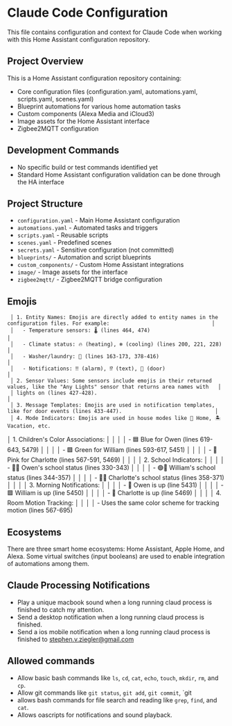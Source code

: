 # Claude Code Configuration

This file contains configuration and context for Claude Code when working with this Home Assistant configuration repository.

## Project Overview
This is a Home Assistant configuration repository containing:
- Core configuration files (configuration.yaml, automations.yaml, scripts.yaml, scenes.yaml)
- Blueprint automations for various home automation tasks
- Custom components (Alexa Media and iCloud3)
- Image assets for the Home Assistant interface
- Zigbee2MQTT configuration

## Development Commands
- No specific build or test commands identified yet
- Standard Home Assistant configuration validation can be done through the HA interface

## Project Structure
- `configuration.yaml` - Main Home Assistant configuration
- `automations.yaml` - Automated tasks and triggers
- `scripts.yaml` - Reusable scripts
- `scenes.yaml` - Predefined scenes
- `secrets.yaml` - Sensitive configuration (not committed)
- `blueprints/` - Automation and script blueprints
- `custom_components/` - Custom Home Assistant integrations
- `image/` - Image assets for the interface
- `zigbee2mqtt/` - Zigbee2MQTT bridge configuration

## Emojis
     │ 1. Entity Names: Emojis are directly added to entity names in the configuration files. For example:                                 │
     │   - Temperature sensors: 🌡️ (lines 464, 474)                                                                                       │
     │   - Climate status: 🔥 (heating), ❄️ (cooling) (lines 200, 221, 228)                                                                │
     │   - Washer/laundry: 👚 (lines 163-173, 378-416)                                                                                     │
     │   - Notifications: ‼️ (alarm), ⁉️ (text), 🚪 (door)                                                                                 │
     │ 2. Sensor Values: Some sensors include emojis in their returned values, like the "Any Lights" sensor that returns area names with   │
     │ lights on (lines 427-428).                                                                                                          │
     │ 3. Message Templates: Emojis are used in notification templates, like for door events (lines 433-447).                              │
     │ 4. Mode Indicators: Emojis are used in house modes like 🏡 Home, 🏝️ Vacation, etc. 

 │ 1. Children's Color Associations:                                                                                                         │ │
│ │   - 🟦 Blue for Owen (lines 619-643, 5479)                                                                                                │ │
│ │   - 🟩 Green for William (lines 593-617, 5451)                                                                                            │ │
│ │   - 🩷 Pink for Charlotte (lines 567-591, 5469)                                                                                           │ │
│ │ 2. School Indicators:                                                                                                                     │ │
│ │   - 🔵📓 Owen's school status (lines 330-343)                                                                                             │ │
│ │   - 🟢📓 William's school status (lines 344-357)                                                                                          │ │
│ │   - 🩷📓 Charlotte's school status (lines 358-371)                                                                                        │ │
│ │ 3. Morning Notifications:                                                                                                                 │ │
│ │   - 🔵 Owen is up (line 5431)                                                                                                             │ │
│ │   - 🟩 William is up (line 5450)                                                                                                          │ │
│ │   - 🩷 Charlotte is up (line 5469)                                                                                                        │ │
│ │ 4. Room Motion Tracking:                                                                                                                  │ │
│ │   - Uses the same color scheme for tracking motion (lines 567-695)  


## Ecosystems
There are three smart home ecosystems: Home Assistant, Apple Home, and Alexa. Some virtual switches (input booleans) are used to enable integration of automations among them. 

## Claude Processing Notifications
- Play a unique macbook sound when a long running claud process is finished to catch my attention. 
- Send a desktop notification when a long running claud process is finished.
- Send a ios mobile notification when a long running claud process is finished to stephen.v.ziegler@gmail.com

## Allowed commands
- Allow basic bash commands like `ls`, `cd`, `cat`, `echo`, `touch`, `mkdir`, `rm`, and `cp`.
- Allow git commands like `git status`, `git add`, `git commit`, `git
- allows bash commands for file search and reading like `grep`, `find`, and `cat`.
- Allows oascripts for notifications and sound playback.